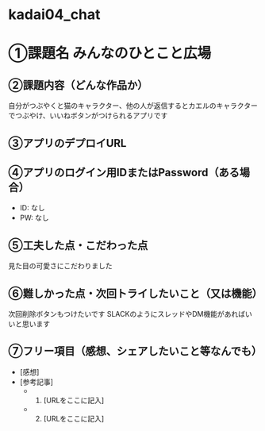 # kadai04_chat
# ①課題名 みんなのひとこと広場
## ②課題内容（どんな作品か）
自分がつぶやくと猫のキャラクター、他の人が返信するとカエルのキャラクターでつぶやけ、いいねボタンがつけられるアプリです
## ③アプリのデプロイURL
## ④アプリのログイン用IDまたはPassword（ある場合）
- ID: なし
- PW: なし
## ⑤工夫した点・こだわった点
見た目の可愛さにこだわりました
## ⑥難しかった点・次回トライしたいこと（又は機能）
次回削除ボタンもつけたいです
SLACKのようにスレッドやDM機能があればいいと思います
## ⑦フリー項目（感想、シェアしたいこと等なんでも）
- [感想]
- [参考記事]
  - 1. [URLをここに記入]
  - 2. [URLをここに記入]
